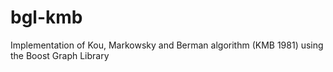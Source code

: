 # bgl-kmb
Implementation of Kou, Markowsky and Berman algorithm (KMB 1981) using the Boost Graph Library

